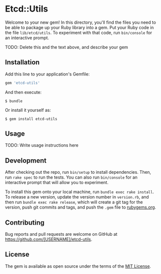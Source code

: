 # Etcd::Utils

Welcome to your new gem! In this directory, you'll find the files you need to be able to package up your Ruby library into a gem. Put your Ruby code in the file `lib/etcd/utils`. To experiment with that code, run `bin/console` for an interactive prompt.

TODO: Delete this and the text above, and describe your gem

## Installation

Add this line to your application's Gemfile:

```ruby
gem 'etcd-utils'
```

And then execute:

    $ bundle

Or install it yourself as:

    $ gem install etcd-utils

## Usage

TODO: Write usage instructions here

## Development

After checking out the repo, run `bin/setup` to install dependencies. Then, run `rake spec` to run the tests. You can also run `bin/console` for an interactive prompt that will allow you to experiment.

To install this gem onto your local machine, run `bundle exec rake install`. To release a new version, update the version number in `version.rb`, and then run `bundle exec rake release`, which will create a git tag for the version, push git commits and tags, and push the `.gem` file to [rubygems.org](https://rubygems.org).

## Contributing

Bug reports and pull requests are welcome on GitHub at https://github.com/[USERNAME]/etcd-utils.


## License

The gem is available as open source under the terms of the [MIT License](http://opensource.org/licenses/MIT).

